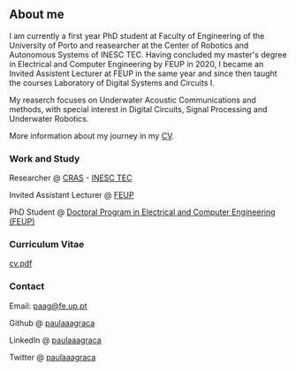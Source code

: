 ## About me

I am currently a first year PhD student at Faculty of Engineering of the University of Porto and reasearcher at the Center of Robotics and Autonomous Systems of INESC TEC. Having concluded my master's degree in Electrical and Computer Engineering by FEUP in 2020, I became an Invited Assistent Lecturer at FEUP in the same year and since then taught the courses Laboratory of Digital Systems and Circuits I. 

My reaserch focuses on Underwater Acoustic Communications and methods, with special interest in Digital Circuits, Signal Processing and Underwater Robotics.

More information about my journey in my [CV](#curriculum-vitae).



### Work and Study

Researcher @ [CRAS](https://www.inesctec.pt/en/laboratories/robotics-and-autonomous-systems-laboratory) - [INESC TEC](https://www.inesctec.pt/en)

Invited Assistant Lecturer @ [FEUP](https://sigarra.up.pt/feup/pt/func_geral.formview?p_codigo=609232)

PhD Student @ [Doctoral Program in Electrical and Computer Engineering (FEUP)](https://sigarra.up.pt/feup/en/cur_geral.cur_view?pv_ano_lectivo=2020&pv_origem=CUR&pv_tipo_cur_sigla=D&pv_curso_id=682)

### Curriculum Vitae

[cv.pdf](https://paulaaagraca.github.io/cv.pdf)

### Contact

Email: paag@fe.up.pt

Github @ [paulaaagraca](https://github.com/paulaaagraca)

LinkedIn @ [paulaaagraca](https://www.linkedin.com/in/paulaaagraca/)

Twitter @ [paulaaagraca](https://twitter.com/paulaaagraca)
